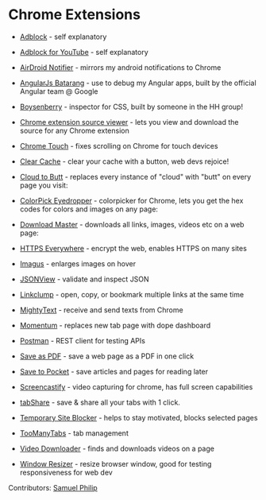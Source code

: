 Chrome Extensions
===================

- [Adblock](https://chrome.google.com/webstore/detail/adblock-for-youtube/cmedhionkhpnakcndndgjdbohmhepckk) - self explanatory

- [Adblock for YouTube](https://chrome.google.com/webstore/detail/adblock-for-youtube/cmedhionkhpnakcndndgjdbohmhepckk) - self explanatory

- [AirDroid Notifier](https://chrome.google.com/webstore/detail/airdroid-notifier/imlonnilcaednlloaadgddbjfliioklh) - mirrors my android notifications to Chrome

- [AngularJs Batarang](https://chrome.google.com/webstore/detail/angularjs-batarang/ighdmehidhipcmcojjgiloacoafjmpfk) - use to debug my Angular apps, built by the official Angular team @ Google

- [Boysenberry](https://chrome.google.com/webstore/detail/boysenberry/odddjldlndamcgopdfcnioipkbpcdphh) - inspector for CSS, built by someone in the HH group!

- [Chrome extension source viewer](https://chrome.google.com/webstore/detail/chrome-extension-source-v/jifpbeccnghkjeaalbbjmodiffmgedin) - lets you view and download the source for any Chrome extension

- [Chrome Touch](https://chrome.google.com/webstore/detail/chrometouch/ncegfehgjifmmpnjaihnjpbpddjjebme) - fixes scrolling on Chrome for touch devices

- [Clear Cache](https://chrome.google.com/webstore/detail/clear-cache/cppjkneekbjaeellbfkmgnhonkkjfpdn) - clear your cache with a button, web devs rejoice!


- [Cloud to Butt](https://chrome.google.com/webstore/detail/cloud-to-butt-plus/apmlngnhgbnjpajelfkmabhkfapgnoai) - replaces every instance of "cloud" with "butt" on every page you visit:


- [ColorPick Eyedropper](https://chrome.google.com/webstore/detail/colorpick-eyedropper/ohcpnigalekghcmgcdcenkpelffpdolg) - colorpicker for Chrome, lets you get the hex codes for colors and images on any page:


- [Download Master](https://chrome.google.com/webstore/detail/download-master/mcceagdollnkjlogmdckgjakjapmkdjf) - downloads all links, images, videos etc on a web page:


- [HTTPS Everywhere](https://www.eff.org/https-everywhere) - encrypt the web, enables HTTPS on many sites

- [Imagus](https://97e572bee9692acbd88571f49c074e24ffd9c03b.googledrive.com/host/0Bx8fnUCX4W2IUTNPT0s2eUFDQms/) - enlarges images on hover

- [JSONView](https://chrome.google.com/webstore/detail/jsonview/chklaanhfefbnpoihckbnefhakgolnmc) - validate and inspect JSON

- [Linkclump](https://chrome.google.com/webstore/detail/linkclump/lfpjkncokllnfokkgpkobnkbkmelfefj) - open, copy, or bookmark multiple links at the same time

- [MightyText](https://chrome.google.com/webstore/detail/mightytext-sms-text-messa/dkfhfaphfkopdgpbfkebjfcblcafcmpi) - receive and send texts from Chrome

- [Momentum](https://chrome.google.com/webstore/detail/laookkfknpbbblfpciffpaejjkokdgca) - replaces new tab page with dope dashboard

- [Postman](https://chrome.google.com/webstore/detail/postman-rest-client/fdmmgilgnpjigdojojpjoooidkmcomcm) - REST client for testing APIs

- [Save as PDF](https://chrome.google.com/webstore/detail/save-as-pdf/kpdjmbiefanbdgnkcikhllpmjnnllbbc) - save a web page as a PDF in one click

- [Save to Pocket](https://chrome.google.com/webstore/detail/save-to-pocket/niloccemoadcdkdjlinkgdfekeahmflj) - save articles and pages for reading later

- [Screencastify](https://chrome.google.com/webstore/detail/mmeijimgabbpbgpdklnllpncmdofkcpn) - video capturing for chrome, has full screen capabilities

- [tabShare](https://chrome.google.com/webstore/detail/tabshare/ikcecmegnphddcdkcdghpbkdjamadccp) - save & share all your tabs with 1 click.

- [Temporary Site Blocker](https://chrome.google.com/webstore/detail/kabepcbdhcianpnociimdhjhohkedacg) - helps to stay motivated, blocks selected pages

- [TooManyTabs](https://chrome.google.com/webstore/detail/amigcgbheognjmfkaieeeadojiibgbdp) - tab management

- [Video Downloader](https://chrome.google.com/webstore/detail/elicpjhcidhpjomhibiffojpinpmmpil) - finds and downloads videos on a page

- [Window Resizer](https://chrome.google.com/webstore/detail/kkelicaakdanhinjdeammmilcgefonfh) - resize browser window, good for testing responsiveness for web dev

Contributors: [Samuel Philip](https://github.com/ishmaelthedestroyer)
